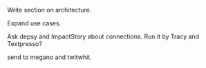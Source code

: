 Write section on architecture.

Expand use cases.

Ask depsy and ImpactStory about connections. Run it by Tracy and Textpresso?

send to megano and twitwhit.
